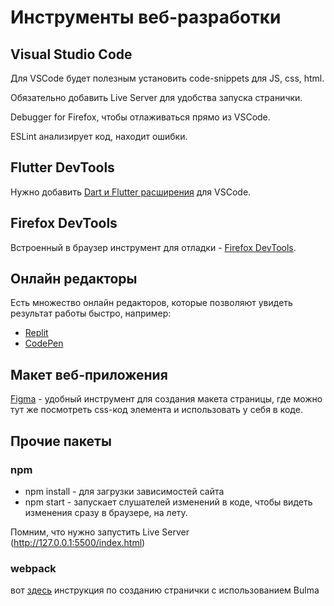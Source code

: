 # Инструменты веб-разработки

## Visual Studio Code

Для VSCode будет полезным установить code-snippets для JS, css, html.

Обязательно добавить Live Server для удобства запуска странички.

Debugger for Firefox, чтобы отлаживаться прямо из VSCode.

ESLint анализирует код, находит ошибки.

## Flutter DevTools

Нужно добавить [Dart и Flutter расширения](https://docs.flutter.dev/development/tools/devtools/vscode) для VSCode.

## Firefox DevTools 

Встроенный в  браузер инструмент для отладки - [Firefox DevTools](
https://firefox-source-docs.mozilla.org/devtools-user/).

## Онлайн редакторы

Есть множество онлайн редакторов, которые позволяют увидеть результат работы быстро,
например:
 * [Replit](https://replit.com/~)
 * [CodePen](https://codepen.io/)

## Макет веб-приложения
[Figma](https://www.figma.com/) - удобный инструмент для создания макета страницы, где можно тут же посмотреть css-код элемента и использовать у себя в коде.

## Прочие пакеты

### npm

* npm install - для загрузки зависимостей сайта
* npm start - запускает слушателей изменений в коде, чтобы видеть изменения сразу в браузере, на лету.

Помним, что нужно запустить Live Server (http://127.0.0.1:5500/index.html)

### webpack
вот [здесь](https://bulma.io/documentation/customize/with-webpack/) инструкция по созданию странички с использованием Bulma

